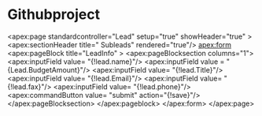 # Githubproject
<apex:page standardcontroller="Lead" setup="true" showHeader="true"  >
   <apex:sectionHeader title=" Subleads" rendered="true"/>
    <apex:form>
       <apex:pageBlock title="LeadInfo" >
       <apex:pageBlocksection columns="1">
         <apex:inputField value= "{!lead.name}"/>
         <apex:inputField value = "{Lead.BudgetAmount}"/>
            <apex:inputField value= "{!lead.Title}"/> 
              <apex:inputField value= "{!lead.Email}"/>
                <apex:inputField value= "{!lead.fax}"/>
                  <apex:inputField value= "{!lead.phone}"/>
                     <apex:commandButton value= "submit" action="{!save}"/>
              </apex:pageBlocksection>
         </apex:pageblock>
  </apex:form>
 </apex:page>

